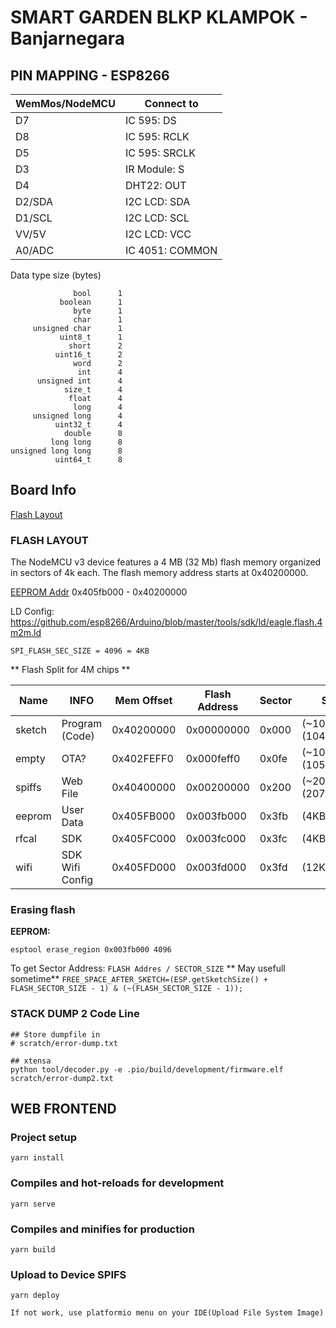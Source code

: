 # SMART GARDEN BLKP KLAMPOK - Banjarnegara


## PIN MAPPING - ESP8266

| WemMos/NodeMCU |  Connect to   |
|----------------|---------------|
| D7             | IC 595: DS    |
| D8             | IC 595: RCLK  |
| D5             | IC 595: SRCLK |
| D3             | IR Module: S  |
| D4             | DHT22: OUT    |
| D2/SDA         | I2C LCD: SDA  |
| D1/SCL         | I2C LCD: SCL  |
| VV/5V          | I2C LCD: VCC  |
| A0/ADC         | IC 4051: COMMON |



Data type size (bytes)
```
              bool      1
           boolean      1
              byte      1
              char      1
     unsigned char      1
           uint8_t      1
             short      2
          uint16_t      2
              word      2
               int      4
      unsigned int      4
            size_t      4
             float      4
              long      4
     unsigned long      4
          uint32_t      4
            double      8
         long long      8
unsigned long long      8
          uint64_t      8
```


## Board Info

[Flash Layout](https://arduino-esp8266.readthedocs.io/en/latest/filesystem.html#flash-layout)

### FLASH LAYOUT

The NodeMCU v3 device features a 4 MB (32 Mb) flash memory organized in sectors of 4k each. The flash memory address starts at 0x40200000.

[EEPROM Addr](https://github.com/espressif/esptool/issues/335#issuecomment-409390009)
0x405fb000 - 0x40200000

LD Config:
https://github.com/esp8266/Arduino/blob/master/tools/sdk/ld/eagle.flash.4m2m.ld

```SPI_FLASH_SEC_SIZE = 4096 = 4KB```

** Flash Split for 4M chips **

| Name   | INFO             | Mem Offset | Flash Address | Sector|         Size         |
|--------|------------------|------------|---------------|-------|----------------------|
| sketch | Program (Code)   | 0x40200000 | 0x00000000    | 0x000 | (~1019KB) (1044464B) |
| empty  | OTA?             | 0x402FEFF0 | 0x000feff0    | 0x0fe | (~1028KB) (1052688B) |
| spiffs | Web File         | 0x40400000 | 0x00200000    | 0x200 | (~2024KB) (2072576B) |
| eeprom | User Data        | 0x405FB000 | 0x003fb000    | 0x3fb | (4KB)                |
| rfcal  | SDK              | 0x405FC000 | 0x003fc000    | 0x3fc | (4KB)                |
| wifi   | SDK Wifi Config  | 0x405FD000 | 0x003fd000    | 0x3fd | (12KB)               |

### Erasing flash
**EEPROM:**

```
esptool erase_region 0x003fb000 4096
```

To get Sector Address: ``` FLASH Addres / SECTOR_SIZE ```
** May usefull sometime**
```FREE_SPACE_AFTER_SKETCH=(ESP.getSketchSize() + FLASH_SECTOR_SIZE - 1) & (~(FLASH_SECTOR_SIZE - 1));```

### STACK DUMP 2 Code Line
```
## Store dumpfile in
# scratch/error-dump.txt

## xtensa
python tool/decoder.py -e .pio/build/development/firmware.elf scratch/error-dump2.txt

```

## WEB FRONTEND

### Project setup
```
yarn install
```

### Compiles and hot-reloads for development
```
yarn serve
```

### Compiles and minifies for production
```
yarn build
```

### Upload to Device SPIFS
```
yarn deploy
```
    If not work, use platformio menu on your IDE(Upload File System Image)
